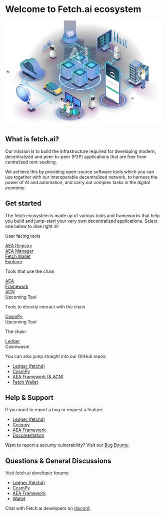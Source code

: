 # Welcome to Fetch.ai ecosystem

<div id="header-image-div"><img id="header-image" src="./images/fetchai.png" alt="interconnected systems such as parking, cloud, robots, and data"></div>

## What is fetch.ai?
Our mission is to build the infrastructure required for developing modern, decentralized and peer-to-peer (P2P) applications that are free from centralized rent-seeking. 

We achieve this by providing open-source software tools which you can use together with our interoperable decentralized network, to harness the power of AI and automation, and carry out complex tasks in the _digital economy_.

## Get started

The fetch ecosystem is made up of various tools and frameworks that help you build and jump-start your very own decentralized applications. Select one below to dive right in!

<div id="diagram-container">
    <div class="diagram-row">
        <p class="diagram-label">User facing tools</p>
        <div class="diagram-row-container">
            <a href="https://aea-registry.fetch.ai/" target="_blank" class="diagram-item"><div>AEA Registry</div></a>
            <a href="https://aea-manager.fetch.ai/" target="_blank"  class="diagram-item"><div>AEA Manager</div></a>
            <a href="basics/wallet/getting_started" class="diagram-item"><div>Fetch Wallet</div></a>
            <a href="https://explore-fetchhub.fetch.ai/" target="_blank" class="diagram-item"><div>Explorer</div></a>
        </div>
    </div>
    <div class="diagram-row">
        <p class="diagram-label">Tools that use the chain</p>
        <div class="diagram-row-container">
            <div class="diagram-item">
                <a class="item-link" href="/aea" >
                    AEA</br/>Framework
                    <a href="/aea/acn" class="diagram-item-child">
                        <div>ACN</div>
                    </a>
                </a>
            </div>
            <div class="diagram-item upcoming-feature">Upcoming Tool</div>
        </div>
    </div>
    <div class="diagram-row">
        <p class="diagram-label">Tools to directly interact with the chain</p>
        <div class="diagram-row-container">
            <a href="/CosmPy" class="diagram-item">CosmPy</a>
            <div class="diagram-item upcoming-feature">Upcoming Tool</div>
        </div>
    </div>
    <div class="diagram-row">
        <p class="diagram-label">The chain</p>
        <div class="diagram-row-container">
            <div class="diagram-item">
                <a class="item-link" href="/ledger_v2" >
                    Ledger
                    <a class="diagram-item-child-disabled">
                    <div>Cosmwasm</div>
                    </a>
                </a>
            </div>
        </div>
    </div>
</div>

You can also jump straight into our GitHub repos:

- [Ledger (fetchd)](https://github.com/fetchai/fetchd)
- [CosmPy](https://github.com/fetchai/cosmpy)
- [AEA Framework (& ACN)](https://github.com/fetchai/agents-aea)
- [Fetch Wallet](https://github.com/fetchai/keplr-extension)

## Help & Support

If you want to report a bug or request a feature:

- [Ledger (fetchd)](https://github.com/fetchai/fetchd/issues/new/choose)
- [Cosmpy](https://github.com/fetchai/cosmpy/issues/new/choose)
- [AEA Framework](https://github.com/fetchai/agents-aea/issues/new/choose)
- [Documentation](https://github.com/fetchai/docs/issues/new/choose)

Want to report a security vulnerability? Visit our [Bug Bounty](https://docs.fetch.ai/bug_bounty/).

## Questions & General Discussions  

Visit fetch.ai developer forums:

- [Ledger (fetchd)](https://github.com/fetchai/fetchd/discussions)
- [CosmPy](https://github.com/fetchai/cosmpy/discussions)
- [AEA Framework](https://github.com/fetchai/agents-aea/discussions)
- [Wallet](https://github.com/fetchai/keplr-extension/discussions)

Chat with Fetch.ai developers on [discord](https://bit.ly/3ra5uMI).
